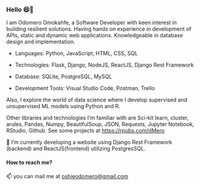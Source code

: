 ### Hello 😄👋

I am Odomero Omokahfe, a Software Developer with keen interest in building resilient solutions.
Having hands on experience in development of APIs, static and dynamic web applications. 
Knowledgeable in database design and implementation.


* Languages: Python, JavaScript, HTML, CSS, SQL

* Technologies: Flask, Django, NodeJS, ReactJS, Django Rest Framework

* Database: SQLite, PostgreSQL, MySQL

* Development Tools: Visual Studio Code, Postman, Trello

Also, I explore the world of data science where I develop supervised and unsupervised ML models using Python and R. 

Other libraries and technologies I'm familiar with are Sci-kit learn,  cluster, arules, Pandas, Numpy, BeautifulSoup, JSON, Requests, Jupyter Notebook, RStudio, Github. See some projects at https://rpubs.com/dMero 

🔭 I’m currently developing a website using Django Rest Framework (backend) and ReactJS(frontend) utilizing PostgresSQL.

#### How to reach me?
📫 you can mail me at oshieodomero@gmail.com


<!--
**Odomero/Odomero** is a ✨ _special_ ✨ repository because its `README.md` (this file) appears on your GitHub profile.

Here are some ideas to get you started:

- 🔭 I’m currently working on ...
- 🌱 I’m currently learning ...
- 👯 I’m looking to collaborate on ...
- 🤔 I’m looking for help with ...
- 💬 Ask me about ...
- 📫 How to reach me: ...
- 😄 Pronouns: ...
- ⚡ Fun fact: ...
-->
